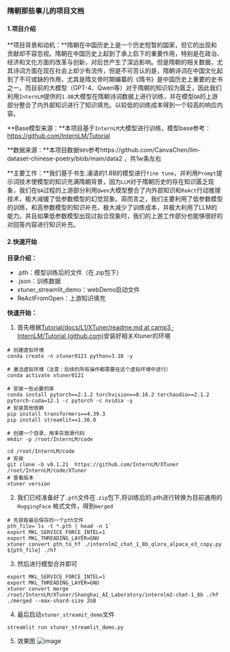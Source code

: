 ### 隋朝那些事儿的项目文档

#### 1.项目介绍

**项目背景和动机：**隋朝在中国历史上是一个历史短暂的国家，但它的出现和贡献却不容忽视。隋朝在中国历史上起到了承上启下的重要作用，特别是在政治、经济和文化方面的改革与创新，对后世产生了深远影响。但是隋朝的相关数据，尤其诗词方面在现在社会上却少有流传，但是不可否认的是，隋朝诗词在中国文化起到了不可或缺的作用，尤其是隋文帝时期编纂的《隋书》是中国历史上重要的史书之一。而目前的大模型（GPT-4、Qwen等）对于隋朝的知识较为匮乏，因此我们利用`InternLM`提供的`1.8B`大模型在隋朝诗词数据上进行训练，并在模型`QA`的上游部分整合了内外部知识进行了知识填充。以较低的训练成本得到一个较高的响应内容。

**Base模型来源：**本项目基于`InternLM`大模型进行训练，模型base参考：https://github.com/InternLM/Tutorial

**数据来源：**本项目数据`90%`参考https://github.com/CanvaChen/llm-dataset-chinese-poetry/blob/main/data2 ，共1w条左右

**主要工作：**我们基于书生.浦语的1.8B的模型进行`fine tune`，并利用`Prompt`提示词技术使模型的知识充满隋朝背景，因为`LLM`对于隋朝历史的存在知识匮乏现象，我们在`QA`过程的上游部分利用`Qwen`大模型整合了内外部知识和`ReAct`行动推理技术，极大减缓了低参数模型的幻觉现象。简而言之，我们主要利用了低参数模型的训练，和高参数模型的知识补充，极大减少了训练成本，并极大利用了LLM的能力。并且如果低参数模型出现过拟合现象时，我们的上游工作部分也能够很好的对回答内容进行知识补充。





#### 2.快速开始

**目录介绍：**

- .pth：模型训练后的文件（在.zip包下）
- .json：训练数据
- xtuner_streamlit_demo：webDemo启动文件
- ReActFromOpen：上游知识填充

**快速开始：**

1. 首先根据[Tutorial/docs/L1/XTuner/readme.md at camp3 · InternLM/Tutorial (github.com)](https://github.com/InternLM/Tutorial/blob/camp3/docs/L1/XTuner/readme.md)安装好相关Xtuner的环境

```shell
# 创建虚拟环境
conda create -n xtuner0121 python=3.10 -y

# 激活虚拟环境（注意：后续的所有操作都需要在这个虚拟环境中进行）
conda activate xtuner0121

# 安装一些必要的库
conda install pytorch==2.1.2 torchvision==0.16.2 torchaudio==2.1.2 pytorch-cuda=12.1 -c pytorch -c nvidia -y
# 安装其他依赖
pip install transformers==4.39.3
pip install streamlit==1.36.0

# 创建一个目录，用来存放源代码
mkdir -p /root/InternLM/code

cd /root/InternLM/code
# 安装
git clone -b v0.1.21  https://github.com/InternLM/XTuner /root/InternLM/code/XTuner
# 查看版本
xtuner version
```

2. 我们已经准备好了`.pth`文件在`.zip`包下,将训练后的.pth进行转换为目前通用的 `HuggingFace` 格式文件，得到`merged`

```shell
# 先获取最后保存的一个pth文件
pth_file=`ls -t *.pth | head -n 1`
export MKL_SERVICE_FORCE_INTEL=1
export MKL_THREADING_LAYER=GNU
xtuner convert pth_to_hf ./internlm2_chat_1_8b_qlora_alpaca_e3_copy.py ${pth_file} ./hf
```

3. 然后进行模型合并即可

```shell
export MKL_SERVICE_FORCE_INTEL=1
export MKL_THREADING_LAYER=GNU
xtuner convert merge /root/InternLM/XTuner/Shanghai_AI_Laboratory/internlm2-chat-1_8b ./hf ./merged --max-shard-size 2GB
```

4. 最后启动`xtuner_streamit_demo`文件

```shell
streamlit run xtuner_streamlit_demo.py
```

5. 效果图
![image](https://github.com/user-attachments/assets/6d07133c-f994-4ade-9a03-26f266457d6a)
